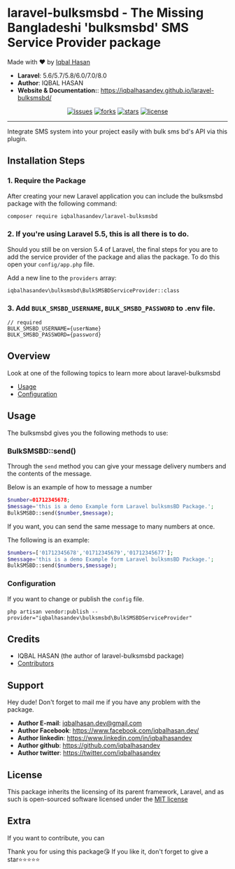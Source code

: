 # laravel-bulksmsbd - The Missing Bangladeshi 'bulksmsbd' SMS Service Provider package

Made with ❤️ by [Iqbal Hasan](https://www.facebook.com/iqbalhasan.dev/)

- **Laravel**: 5.6/5.7/5.8/6.0/7.0/8.0
- **Author**: IQBAL HASAN
- **Website & Documentation:**: https://iqbalhasandev.github.io/laravel-bulksmsbd/

<p align="center">
<a href="https://github.com/iqbalhasandev/laravel-bulksmsbd/issues"><img src="https://img.shields.io/github/issues/iqbalhasandev/laravel-bulksmsbd" alt="issues"></a>
<a href="https://github.com/iqbalhasandev/laravel-bulksmsbd/network/members"><img src="https://img.shields.io/github/forks/iqbalhasandev/laravel-bulksmsbd" alt="forks"></a>
<a href="https://github.com/iqbalhasandev/laravel-bulksmsbd/stargazers"><img src="https://img.shields.io/github/stars/iqbalhasandev/laravel-bulksmsbd" alt="stars"></a>
<a href="http://opensource.org/licenses/MIT"><img src="https://img.shields.io/github/license/iqbalhasandev/laravel-bulksmsbd" alt="license"></a>

</p>
<hr>

Integrate SMS system into your project easily with bulk sms bd's API via this plugin.

## Installation Steps

### 1. Require the Package

After creating your new Laravel application you can include the bulksmsbd package with the following command:

```bash
composer require iqbalhasandev/laravel-bulksmsbd
```

### 2. If you're using Laravel 5.5, this is all there is to do.

Should you still be on version 5.4 of Laravel, the final steps for you are to add the service provider of the package and alias the package. To do this open your `config/app.php` file.

Add a new line to the `providers` array:

    iqbalhasandev\bulksmsbd\BulkSMSBDServiceProvider::class

### 3. Add `BULK_SMSBD_USERNAME`, `BULK_SMSBD_PASSWORD` to **.env** file.

```
// required
BULK_SMSBD_USERNAME={userName}
BULK_SMSBD_PASSWORD={password}

```

## Overview

Look at one of the following topics to learn more about laravel-bulksmsbd

- [Usage](#usage)
- [Configuration](#configuration)

## Usage

The bulksmsbd gives you the following methods to use:

### BulkSMSBD::send()

Through the `send` method you can give your message delivery numbers and the contents of the message.

Below is an example of how to message a number

```php
$number=01712345678;
$message='this is a demo Example form Laravel bulksmsBD Package.';
BulkSMSBD::send($number,$message);
```

If you want, you can send the same message to many numbers at once.

The following is an example:

```php
$numbers=['01712345678','01712345679','01712345677'];
$message='this is a demo Example form Laravel bulksmsBD Package.';
BulkSMSBD::send($numbers,$message);
```

### Configuration

If you want to change or publish the `config` file.

    php artisan vendor:publish --provider="iqbalhasandev\bulksmsbd\BulkSMSBDServiceProvider"

## Credits

- IQBAL HASAN (the author of laravel-bulksmsbd package)
- [Contributors](https://github.com/iqbalhasandev/laravel-bulksmsbd/graphs/contributors)

## Support

Hey dude! Don't forget to mail me if you have any problem with the package.

- **Author E-mail**: iqbalhasan.dev@gmail.com
- **Author Facebook**: https://www.facebook.com/iqbalhasan.dev/
- **Author linkedin**: https://www.linkedin.com/in/iqbalhasandev
- **Author github**: https://github.com/iqbalhasandev
- **Author twitter**: https://twitter.com/iqbalhasandev

## License

This package inherits the licensing of its parent framework, Laravel, and as such is open-sourced
software licensed under the [MIT license](http://opensource.org/licenses/MIT)

## Extra

If you want to contribute, you can

Thank you for using this package😘
If you like it, don't forget to give a star⭐⭐⭐⭐⭐
